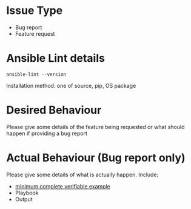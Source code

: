 # Issue Type
- Bug report
- Feature request

# Ansible Lint details

```
ansible-lint --version
```

Installation method: one of source, pip, OS package

# Desired Behaviour

Please give some details of the feature being requested
or what should happen if providing a bug report

# Actual Behaviour (Bug report only)

Please give some details of what is actually happen.
Include:
- [minimum complete verifiable example](http://stackoverflow.com/help/mcve)
- Playbook
- Output
